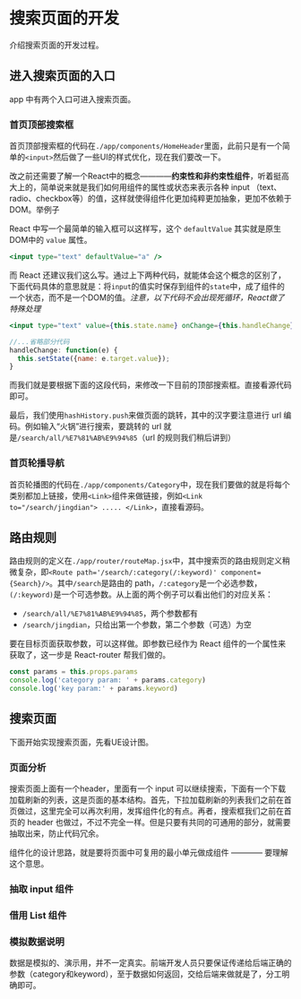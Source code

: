 # 搜索页面的开发

介绍搜索页面的开发过程。


## 进入搜索页面的入口

app 中有两个入口可进入搜索页面。

### 首页顶部搜索框

首页顶部搜索框的代码在`./app/components/HomeHeader`里面，此前只是有一个简单的`<input>`然后做了一些UI的样式优化，现在我们要改一下。

改之前还需要了解一个React中的概念————**约束性和非约束性组件**，听着挺高大上的，简单说来就是我们如何用组件的属性或状态来表示各种 input （text、radio、checkbox等）的值，这样就使得组件化更加纯粹更加抽象，更加不依赖于DOM。举例子

React 中写一个最简单的输入框可以这样写，这个 `defaultValue` 其实就是原生DOM中的 `value` 属性。

```jsx
<input type="text" defaultValue="a" />
```

而 React 还建议我们这么写。通过上下两种代码，就能体会这个概念的区别了，下面代码具体的意思就是：将`input`的值实时保存到组件的`state`中，成了组件的一个状态，而不是一个DOM的值。*注意，以下代码不会出现死循环，React做了特殊处理*

```jsx
<input type="text" value={this.state.name} onChange={this.handleChange} />

//...省略部分代码
handleChange: function(e) {
  this.setState({name: e.target.value});
}
```

而我们就是要根据下面的这段代码，来修改一下目前的顶部搜索框。直接看源代码即可。

最后，我们使用`hashHistory.push`来做页面的跳转，其中的汉字要注意进行 url 编码。例如输入“火锅”进行搜索，要跳转的 url 就是`/search/all/%E7%81%AB%E9%94%85`（url 的规则我们稍后讲到）


### 首页轮播导航

首页轮播图的代码在`./app/components/Category`中，现在我们要做的就是将每个类别都加上链接，使用`<Link>`组件来做链接，例如`<Link to="/search/jingdian"> ..... </Link>`，直接看源码。


## 路由规则

路由规则的定义在`./app/router/routeMap.jsx`中，其中搜索页的路由规则定义稍微复杂，即`<Route path='/search/:category(/:keyword)' component={Search}/>`。其中`/search`是路由的 path，`/:category`是一个必选参数，`(/:keyword)`是一个可选参数。从上面的两个例子可以看出他们的对应关系：

- `/search/all/%E7%81%AB%E9%94%85`，两个参数都有
- `/search/jingdian`，只给出第一个参数，第二个参数（可选）为空

要在目标页面获取参数，可以这样做。即参数已经作为 React 组件的一个属性来获取了，这一步是 React-router 帮我们做的。

```js
const params = this.props.params
console.log('category param: ' + params.category)
console.log('key param:' + params.keyword)
```


## 搜索页面

下面开始实现搜索页面，先看UE设计图。

### 页面分析

搜索页面上面有一个header，里面有一个 input 可以继续搜索，下面有一个下载加载刷新的列表，这是页面的基本结构。首先，下拉加载刷新的列表我们之前在首页做过，这里完全可以再次利用，发挥组件化的有点。再者，搜索框我们之前在首页的 header 也做过，不过不完全一样。但是只要有共同的可通用的部分，就需要抽取出来，防止代码冗余。

组件化的设计思路，就是要将页面中可复用的最小单元做成组件 ———— 要理解这个意思。

### 抽取 input 组件

### 借用 List 组件

### 模拟数据说明

数据是模拟的、演示用，并不一定真实。前端开发人员只要保证传递给后端正确的参数（category和keyword），至于数据如何返回，交给后端来做就是了，分工明确即可。

